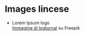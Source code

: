 # Images lincese

- Lorem Ipsum logo  
    [Immagine di logturnal](<https://it.freepik.com/vettori-gratuito/vettore-di-gradiente-del-logo-colorato-uccello_28267842.htm#query=logo&position=2&from_view=keyword&track=sph>) su Freepik
